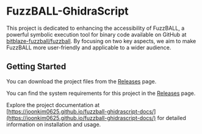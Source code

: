 # FuzzBALL-GhidraScript

This project is dedicated to enhancing the accessibility of FuzzBALL, a powerful
symbolic execution tool for binary code available on GitHub at
[bitblaze-fuzzball/fuzzball](https://github.com/bitblaze-fuzzball/fuzzball). By
focusing on two key aspects, we aim to make FuzzBALL more user-friendly and
applicable to a wider audience.

## Getting Started

You can download the project files from the
[Releases](https://github.com/joonkim0625/fuzzball-ghidrascript/releases/tag/v0.1.0)
page.

You can find the system requirements for this project in the [Releases](https://github.com/joonkim0625/fuzzball-ghidrascript/releases/tag/v0.1.0) page.

Explore the project documentation at
[https://joonkim0625.github.io/fuzzball-ghidrascript-docs/](https://joonkim0625.github.io/fuzzball-ghidrascript-docs/)
for detailed information on installation and usage.



